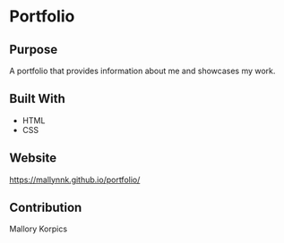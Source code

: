 # Portfolio

## Purpose
A portfolio that provides information about me and showcases my work.

## Built With
* HTML
* CSS

## Website
https://mallynnk.github.io/portfolio/

## Contribution
Mallory Korpics

